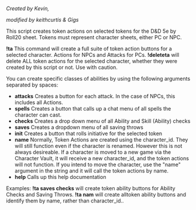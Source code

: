 *Created by Kevin,*

*modified by keithcurtis & Gigs*

This script creates token actions on selected tokens for the D&D 5e by Roll20 sheet. Tokens must represent character sheets, either PC or NPC.

**!ta** This command will create a full suite of token action buttons for a selected character. Actions for NPCs and Attacks for PCs.
**!deleteta** will delete ALL token actions for the selected character, whether they were created by this script or not. Use with caution.

You can create specific classes of abilities by using the following arguments separated by spaces:
- **attacks** Creates a button for each attack. In the case of NPCs, this includes all Actions.
- **spells** Creates a button that calls up a chat menu of all spells the character can cast.
- **checks** Creates a drop down menu of all Ability and Skill (Ability) checks
- **saves** Creates a dropdown menu of all saving throws
- **init** Creates a button that rolls initiative for the selected token
- **name** Normally, Token Actions are created using the character_id. They will still function even if the character is renamed. However this is not always desireable. If a character is moved to a new game via the Character Vault, it will receive a new character_id, and the token actions will not function. If you intend to move the character, use the "name" argument in the string and it will call the token actions by name.
- **help** Calls up this help documentation

Examples:
**!ta saves checks** will create token ability buttons for Ability Checks and Saving Throws.
**!ta nam** will create alltoken ability buttons and identify them by name, rather than character_id..
